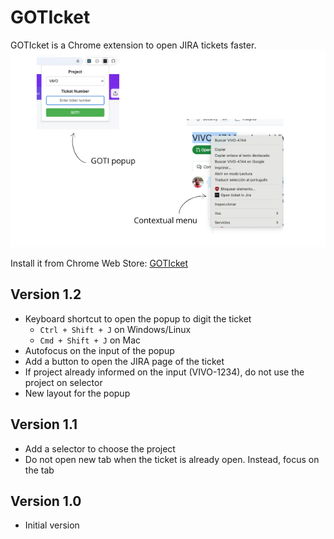 # GOTIcket

GOTIcket is a Chrome extension to open JIRA tickets faster.  
![GOTIcket options](https://github.com/romeucr/goticket/blob/master/screenshot.png)

Install it from Chrome Web Store: [GOTIcket](https://chromewebstore.google.com/detail/goticket/mepagijoldbpdhmiigfppjalhejcincj) 

## Version 1.2
- Keyboard shortcut to open the popup to digit the ticket
  - `Ctrl + Shift + J` on Windows/Linux
  - `Cmd + Shift + J` on Mac
- Autofocus on the input of the popup
- Add a button to open the JIRA page of the ticket
- If project already informed on the input (VIVO-1234), do not use the project on selector
- New layout for the popup

## Version 1.1
- Add a selector to choose the project
- Do not open new tab when the ticket is already open. Instead, focus on the tab

## Version 1.0
- Initial version